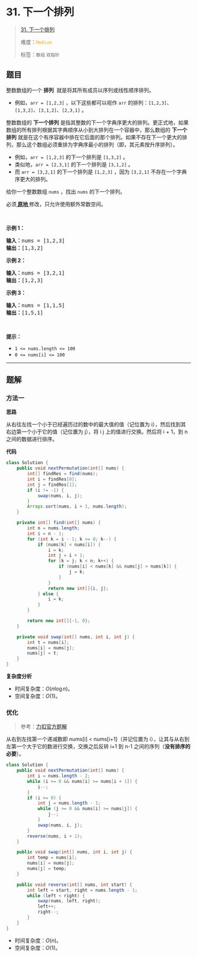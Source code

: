 # 31. 下一个排列

> [31. 下一个排列](https://leetcode.cn/problems/next-permutation/)
>
> 难度：<font color=orange>`Medium`</font>
>
> 标签：`数组` `双指针`

## 题目

<p>整数数组的一个 <strong>排列</strong>&nbsp; 就是将其所有成员以序列或线性顺序排列。</p>

<ul>
	<li>例如，<code>arr = [1,2,3]</code> ，以下这些都可以视作 <code>arr</code> 的排列：<code>[1,2,3]</code>、<code>[1,3,2]</code>、<code>[3,1,2]</code>、<code>[2,3,1]</code> 。</li>
</ul>

<p>整数数组的 <strong>下一个排列</strong> 是指其整数的下一个字典序更大的排列。更正式地，如果数组的所有排列根据其字典顺序从小到大排列在一个容器中，那么数组的 <strong>下一个排列</strong> 就是在这个有序容器中排在它后面的那个排列。如果不存在下一个更大的排列，那么这个数组必须重排为字典序最小的排列（即，其元素按升序排列）。</p>

<ul>
	<li>例如，<code>arr = [1,2,3]</code> 的下一个排列是 <code>[1,3,2]</code> 。</li>
	<li>类似地，<code>arr = [2,3,1]</code> 的下一个排列是 <code>[3,1,2]</code> 。</li>
	<li>而 <code>arr = [3,2,1]</code> 的下一个排列是 <code>[1,2,3]</code> ，因为 <code>[3,2,1]</code> 不存在一个字典序更大的排列。</li>
</ul>

<p>给你一个整数数组 <code>nums</code> ，找出 <code>nums</code> 的下一个排列。</p>

<p>必须<strong><a href="https://baike.baidu.com/item/%E5%8E%9F%E5%9C%B0%E7%AE%97%E6%B3%95" target="_blank"> 原地 </a></strong>修改，只允许使用额外常数空间。</p>

<p>&nbsp;</p>

<p><strong>示例 1：</strong></p>

<pre>
<strong>输入：</strong>nums = [1,2,3]
<strong>输出：</strong>[1,3,2]
</pre>

<p><strong>示例 2：</strong></p>

<pre>
<strong>输入：</strong>nums = [3,2,1]
<strong>输出：</strong>[1,2,3]
</pre>

<p><strong>示例 3：</strong></p>

<pre>
<strong>输入：</strong>nums = [1,1,5]
<strong>输出：</strong>[1,5,1]
</pre>

<p>&nbsp;</p>

<p><strong>提示：</strong></p>

<ul>
	<li><code>1 &lt;= nums.length &lt;= 100</code></li>
	<li><code>0 &lt;= nums[i] &lt;= 100</code></li>
</ul>


--------------------

## 题解

### 方法一

**思路**

从右往左找一个小于已经遍历过的数中的最大值的值（记位置为 i），然后找到其右边第一个小于它的值（记位置为 j），将 i j 上的值进行交换。然后将 i + 1，到 n 之间的数据进行排序。

**代码**

```java
class Solution {
    public void nextPermutation(int[] nums) {
        int[] findRes = find(nums);
        int i = findRes[0];
        int j = findRes[1];
        if (i != -1) {
            swap(nums, i, j);
        }
        Arrays.sort(nums, i + 1, nums.length);
    }

    private int[] find(int[] nums) {
        int n = nums.length;
        int i = n - 1;
        for (int k = i - 1; k >= 0; k--) {
            if (nums[k] < nums[i]) {
                i = k;
                int j = i + 1;
                for (k = j; k < n; k++) {
                    if (nums[i] < nums[k] && nums[j] > nums[k]) {
                        j = k;
                    }
                }
                return new int[]{i, j};
            } else {
                i = k;
            }
        }

        return new int[]{-1, 0};
    }

    private void swap(int[] nums, int i, int j) {
        int t = nums[i];
        nums[i] = nums[j];
        nums[j] = t;
    }
}
```

**复杂度分析**

- 时间复杂度：$O(n\log n)$。
- 空间复杂度：$O(1)$。

### 优化

> 参考：[力扣官方题解](https://leetcode.cn/problems/next-permutation/solutions/479151/xia-yi-ge-pai-lie-by-leetcode-solution/)

从右到左找第一个递减数即 nums[i] < nums[i+1]（并记位置为 i），让其与从右到左第一个大于它的数进行交换，交换之后反转 i+1 到 n-1 之间的序列（**没有排序的必要**）。

```java
class Solution {
    public void nextPermutation(int[] nums) {
        int i = nums.length - 2;
        while (i >= 0 && nums[i] >= nums[i + 1]) {
            i--;
        }
        if (i >= 0) {
            int j = nums.length - 1;
            while (j >= 0 && nums[i] >= nums[j]) {
                j--;
            }
            swap(nums, i, j);
        }
        reverse(nums, i + 1);
    }

    public void swap(int[] nums, int i, int j) {
        int temp = nums[i];
        nums[i] = nums[j];
        nums[j] = temp;
    }

    public void reverse(int[] nums, int start) {
        int left = start, right = nums.length - 1;
        while (left < right) {
            swap(nums, left, right);
            left++;
            right--;
        }
    }
}
```

- 时间复杂度：$O(n)$。
- 空间复杂度：$O(1)$。
